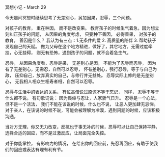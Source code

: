 冥想小记 - March 29

今天晨间冥想时继续思考了无差别心，另加因果，忍辱，三个问题。

对孩子的教育， 重在种因， 而不是改变果。 教育孩子的时候生气着急，因为想立刻纠正孩子的问题， 从因果的角度考虑， 只要种下善因， 必得善果， 对孩子的教育， 善因是什么？ 我认为有三点：1.无条件的爱 2. 高质量的陪伴 3. 帮助孩子发现自己的天赋。  做为父母在这个地方精进，做好了，其它地方，无需过度牵挂，心无挂碍， 则无有恐怖，遇到孩子的问题，就不会着急生气。 

忍辱， 从因果角度看，忍辱是果， 无差别心是因， 不能为了忍辱而忍辱， 因为有了无差别心，无需忍，自然可以忍辱， 怀有差别心，强行忍辱，等于与自己为敌， 压抑自己，放弃真实的自己，与修行并无益处。   忍辱实际上修的是无差别心， 无我相人相众生相寿者相，自然可以忍辱。  

忍辱与生活中的表达的关系， 有位高僧说过原谅不等于忘记， 同样， 忍辱不等于什么都不说。 有句歌词说： 因为畏缩与忍让，人家骄气日升。 忍辱是一个心法， 但不是一个活法， 我们不能在该说的时候，什么也不说， 让恶人更加肆无忌惮。对于亲人，在该说的时候不说，可能会被理解为冷漠，遇到问题的时候，应该积极沟通。 

当对方无理，你又无力改变，反抗也于事无补的时候，忍辱可以让自己保持平静， 选择合适的回应，而不是过激反应，让局面完全失控。 

对于你能掌控， 有影响力的情况， 在给出你的回应前，先忍再回应，有助于使我们的回应或表达有理有利有节。  

<!--今天暂时写到这里，放下，冥想10分钟，准备接着写精益个人项目管理-->


